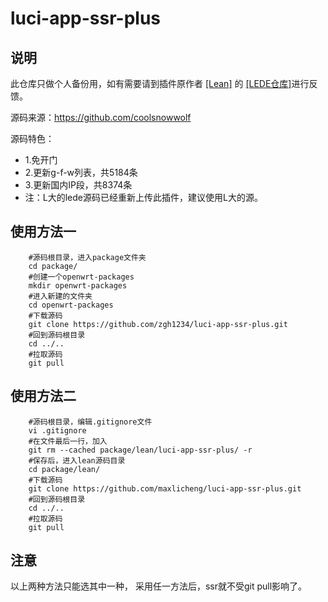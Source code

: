 # luci-app-ssr-plus

## 说明

   此仓库只做个人备份用，如有需要请到插件原作者 [[Lean]](https://github.com/coolsnowwolf) 的 [[LEDE仓库]](https://github.com/coolsnowwolf/lede)进行反馈。

   源码来源：https://github.com/coolsnowwolf
   
   源码特色：
   - 1.免开门
   - 2.更新g-f-w列表，共5184条
   - 3.更新国内IP段，共8374条
   - 注：L大的lede源码已经重新上传此插件，建议使用L大的源。

## 使用方法一
```Brach
    #源码根目录，进入package文件夹
    cd package/
    #创建一个openwrt-packages
    mkdir openwrt-packages
    #进入新建的文件夹
    cd openwrt-packages
    #下载源码
    git clone https://github.com/zgh1234/luci-app-ssr-plus.git
    #回到源码根目录
    cd ../..
    #拉取源码
    git pull
```

## 使用方法二
```Brach
    #源码根目录，编辑.gitignore文件
    vi .gitignore
    #在文件最后一行，加入
    git rm --cached package/lean/luci-app-ssr-plus/ -r
    #保存后，进入lean源码目录
    cd package/lean/
    #下载源码
    git clone https://github.com/maxlicheng/luci-app-ssr-plus.git
    #回到源码根目录
    cd ../..
    #拉取源码
    git pull
```

## 注意
 以上两种方法只能选其中一种，
采用任一方法后，ssr就不受git pull影响了。
